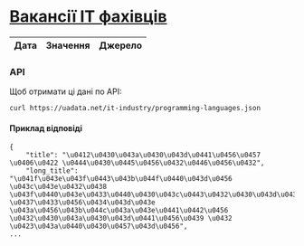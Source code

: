 # [Вакансії ІТ фахівців](https://uadata.net/it-industry/programming-languages)
| Дата | Значення | Джерело |
|---|---|---|
### API
Щоб отримати ці дані по API:
```
curl https://uadata.net/it-industry/programming-languages.json
```
#### Приклад відповіді 
```
{
    "title": "\u0412\u0430\u043a\u0430\u043d\u0441\u0456\u0457 \u0406\u0422 \u0444\u0430\u0445\u0456\u0432\u0446\u0456\u0432",
    "long_title": "\u041f\u043e\u043f\u0443\u043b\u044f\u0440\u043d\u0456 \u043c\u043e\u0432\u0438 \u043f\u0440\u043e\u0433\u0440\u0430\u043c\u0443\u0432\u0430\u043d\u043d\u044f \u0437\u0433\u0456\u0434\u043d\u043e \u043a\u0456\u043b\u044c\u043a\u043e\u0441\u0442\u0456 \u0432\u0430\u043a\u0430\u043d\u0441\u0456\u0439 \u0432 \u0423\u043a\u0440\u0430\u0457\u043d\u0456",
...
```